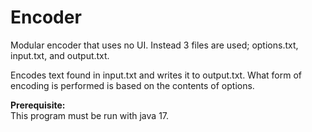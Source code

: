 # Encoder
Modular encoder that uses no UI. Instead 3 files are used; options.txt, input.txt, and output.txt.

Encodes text found in input.txt and writes it to output.txt. What form of encoding is performed is based on the contents of options.

**Prerequisite:**  
This program must be run with java 17.
